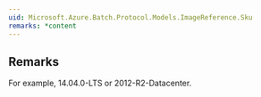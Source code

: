 ```yaml
---  
uid: Microsoft.Azure.Batch.Protocol.Models.ImageReference.Sku  
remarks: *content  
---  
```

  
## Remarks  
 For example, 14.04.0-LTS or 2012-R2-Datacenter.